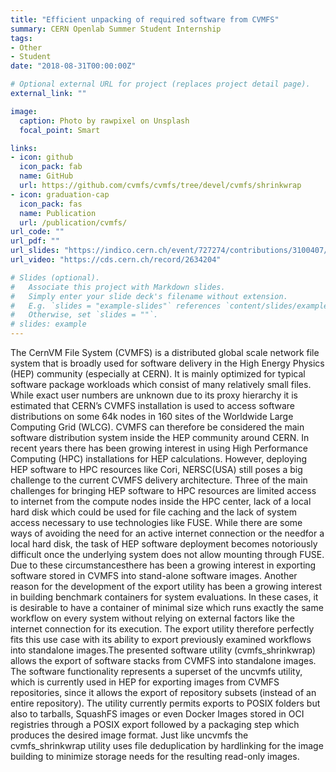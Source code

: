 ```yaml
---
title: "Efficient unpacking of required software from CVMFS"
summary: CERN Openlab Summer Student Internship
tags:
- Other
- Student
date: "2018-08-31T00:00:00Z"

# Optional external URL for project (replaces project detail page).
external_link: ""

image:
  caption: Photo by rawpixel on Unsplash
  focal_point: Smart

links:
- icon: github
  icon_pack: fab
  name: GitHub
  url: https://github.com/cvmfs/cvmfs/tree/devel/cvmfs/shrinkwrap
- icon: graduation-cap
  icon_pack: fas
  name: Publication
  url: /publication/cvmfs/
url_code: ""
url_pdf: ""
url_slides: "https://indico.cern.ch/event/727274/contributions/3100407/attachments/1700394/2738250/Lightning_talk.pdf"
url_video: "https://cds.cern.ch/record/2634204"

# Slides (optional).
#   Associate this project with Markdown slides.
#   Simply enter your slide deck's filename without extension.
#   E.g. `slides = "example-slides"` references `content/slides/example-slides.md`.
#   Otherwise, set `slides = ""`.
# slides: example
---
```


The CernVM File System (CVMFS) is a distributed global scale network file system that is broadly used for software delivery in the High Energy Physics (HEP) community (especially at CERN). It is mainly optimized for typical software package workloads which consist of many relatively small files. While exact user numbers are unknown due to its proxy hierarchy it is estimated that CERN’s CVMFS installation is used to access software distributions on some 64k nodes in 160 sites of the Worldwide Large Computing Grid (WLCG). CVMFS can therefore be considered the main software distribution system inside the HEP community around CERN. In recent years there has been growing interest in using High Performance Computing (HPC) installations for HEP calculations. However, deploying HEP software to HPC resources like Cori, NERSC(USA) still poses a big challenge to the current CVMFS delivery architecture. Three of the main challenges for bringing HEP software to HPC resources are limited access to internet from the compute nodes inside the HPC center, lack of a local hard disk which could be used for file caching and the lack of system access necessary to use technologies like FUSE.
While there are some ways of avoiding the need for an active internet connection or the needfor a local hard disk, the task of HEP software deployment becomes notoriously difficult once the underlying system does not allow mounting through FUSE. Due to these circumstancesthere has been a growing interest in exporting software stored in CVMFS into stand-alone software images. Another reason for the development of the export utility has been a growing interest in building benchmark containers for system evaluations. In these cases, it is desirable to have a container of minimal size which runs exactly the same workflow on every system without relying on external factors like the internet connection for its execution. The export utility therefore perfectly fits this use case with its ability to export previously examined workflows into standalone images.The presented software utility (cvmfs_shrinkwrap) allows the export of software stacks from CVMFS into standalone images. The software functionality represents a superset of the uncvmfs utility, which is currently used in HEP for exporting images from CVMFS repositories, since it allows the export of repository subsets (instead of an entire repository). The utility currently permits exports to POSIX folders but also to tarballs, SquashFS images or even Docker Images stored in OCI registries through a POSIX export followed by a packaging step which produces the desired image format. Just like uncvmfs the cvmfs_shrinkwrap utility uses file deduplication by hardlinking for the image building to minimize storage needs for the resulting read-only images.
